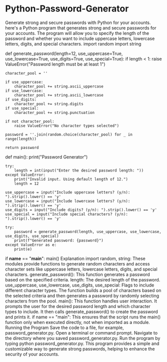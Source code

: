 # Python-Password-Generator
Generate strong and secure passwords with Python for your accounts.
 here's a Python program that generates strong and secure passwords for your accounts. The program will allow you to specify the length of the password and whether you want to include uppercase letters, lowercase letters, digits, and special characters.
import random
import string

def generate_password(length=12, use_uppercase=True, use_lowercase=True, use_digits=True, use_special=True):
    if length < 1:
        raise ValueError("Password length must be at least 1")
    
    character_pool = ''
    
    if use_uppercase:
        character_pool += string.ascii_uppercase
    if use_lowercase:
        character_pool += string.ascii_lowercase
    if use_digits:
        character_pool += string.digits
    if use_special:
        character_pool += string.punctuation
    
    if not character_pool:
        raise ValueError("No character types selected")
    
    password = ''.join(random.choice(character_pool) for _ in range(length))
    
    return password

def main():
    print("Password Generator")
    
    try:
        length = int(input("Enter the desired password length: "))
    except ValueError:
        print("Invalid input. Using default length of 12.")
        length = 12
    
    use_uppercase = input("Include uppercase letters? (y/n): ").strip().lower() == 'y'
    use_lowercase = input("Include lowercase letters? (y/n): ").strip().lower() == 'y'
    use_digits = input("Include digits? (y/n): ").strip().lower() == 'y'
    use_special = input("Include special characters? (y/n): ").strip().lower() == 'y'
    
    try:
        password = generate_password(length, use_uppercase, use_lowercase, use_digits, use_special)
        print(f"Generated password: {password}")
    except ValueError as e:
        print(e)

if __name__ == "__main__":
    main()
Explanation
import random, string: These modules provide functions to generate random characters and access character sets like uppercase letters, lowercase letters, digits, and special characters.
generate_password(): This function generates a password based on the specified criteria.
length: The desired length of the password.
use_uppercase, use_lowercase, use_digits, use_special: Flags to include different character types.
The function builds a pool of characters based on the selected criteria and then generates a password by randomly selecting characters from the pool.
main(): This function handles user interaction.
It prompts the user for the desired password length and which character types to include.
It then calls generate_password() to create the password and prints it.
if name == "main": This ensures that the script runs the main() function only when executed directly, not when imported as a module.
Running the Program
Save the code to a file, for example, password_generator.py.
Open a terminal or command prompt.
Navigate to the directory where you saved password_generator.py.
Run the program by typing python password_generator.py.
This program provides a simple and customizable way to generate strong passwords, helping to enhance the security of your accounts.







